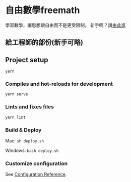 # 自由數學freemath

學習數學，讓思想跟自由而不是更受限制。
新手嗎？請[由此進](https://github.com/bestian/freemath/wiki)



## 給工程師的部份(新手可略)

## Project setup
```
yarn
```

### Compiles and hot-reloads for development
```
yarn serve
```

### Lints and fixes files
```
yarn lint
```

### Build & Deploy

Mac:
``` sh deploy.sh ```

Windows:
``` bash deploy.sh ```

### Customize configuration
See [Configuration Reference](https://cli.vuejs.org/config/).
